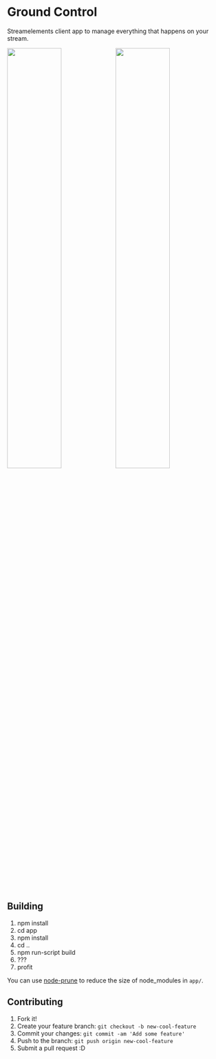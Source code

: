 # Ground Control

Streamelements client app to manage everything that happens on your stream.

<img src="https://i.imgur.com/6Sl7vh5.png" width="50%"><img src="https://i.imgur.com/DQfruyD.png" width="50%">

## Building

1. npm install
1. cd app
1. npm install
1. cd ..
1. npm run-script build
1. ???
1. profit

You can use [node-prune](https://github.com/tj/node-prune) to reduce the size of node_modules in `app/`.

## Contributing

1. Fork it!
1. Create your feature branch: `git checkout -b new-cool-feature`
1. Commit your changes: `git commit -am 'Add some feature'`
1. Push to the branch: `git push origin new-cool-feature`
1. Submit a pull request :D
